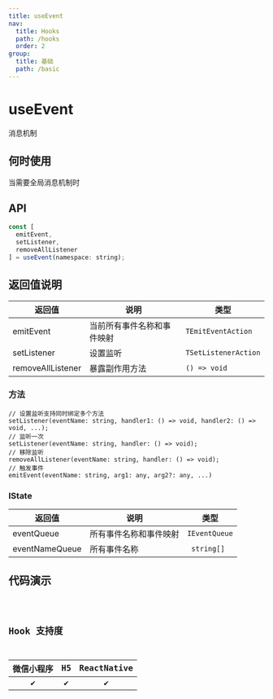 ```yaml
---
title: useEvent
nav:
  title: Hooks
  path: /hooks
  order: 2
group:
  title: 基础
  path: /basic
---
```


# useEvent

消息机制

## 何时使用

当需要全局消息机制时

## API

```jsx | pure
const [
  emitEvent,
  setListener,
  removeAllListener
] = useEvent(namespace: string);
```

## 返回值说明

| 返回值   | 说明                       | 类型       |
| -------- | -------------------------- | ---------- |
| emitEvent    | 当前所有事件名称和事件映射 | `TEmitEventAction`   |
| setListener | 设置监听         | `TSetListenerAction` |
| removeAllListener | 暴露副作用方法             | `() => void` |

### 方法

```tsx | pure
// 设置监听支持同时绑定多个方法
setListener(eventName: string, handler1: () => void, handler2: () => void, ...);
// 监听一次
setListener(eventName: string, handler: () => void);
// 移除监听
removeAllListener(eventName: string, handler: () => void);
// 触发事件
emitEvent(eventName: string, arg1: any, arg2?: any, ...)
```

### IState

| 返回值         | 说明                   | 类型          |
| -------------- | ---------------------- | ------------- |
| eventQueue     | 所有事件名称和事件映射 | `IEventQueue` |
| eventNameQueue | 所有事件名称           | ` string[]`   |

## 代码演示

<code src="@pages/useEvent" />

## Hook 支持度

| 微信小程序 | H5  | ReactNative |
| :--------: | :-: | :---------: |
|     ✔️     | ✔️  |     ✔️      |
